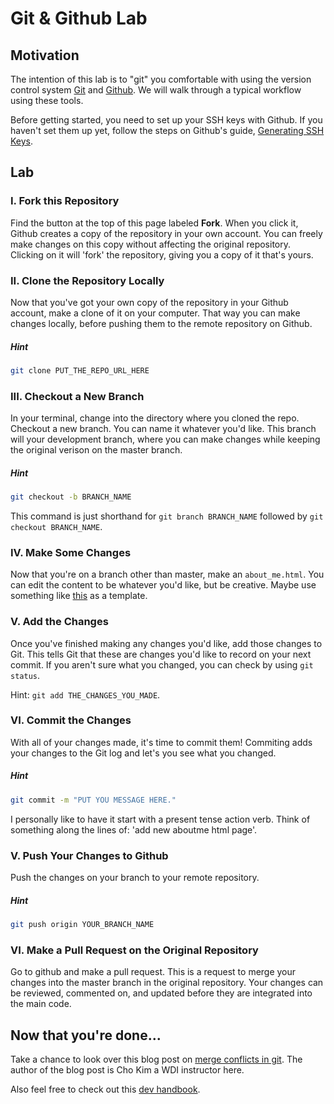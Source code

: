 Git & Github Lab
================

Motivation
----------

The intention of this lab is to "git" you comfortable with using the version control system [Git](http://en.wikipedia.org/wiki/Git_\(software\)) and [Github](https://github.com). We will walk through a typical workflow using these tools. 


Before getting started, you need to set up your SSH keys with Github. If you haven't set them up yet, follow the steps on Github's guide, [Generating SSH Keys](https://help.github.com/articles/generating-ssh-keys/).

Lab
---


### I. Fork this Repository
Find the button at the top of this page labeled **Fork**. When you click it, Github creates a copy of the repository in your own account. You can freely make changes on this copy without affecting the original repository. Clicking on it will 'fork' the repository, giving you a copy of it that's yours.


### II. Clone the Repository Locally

Now that you've got your own copy of the repository in your Github account, make a clone of it on your computer. That way you can make changes locally, before pushing them to the remote repository on Github.

##### Hint
```bash
git clone PUT_THE_REPO_URL_HERE
```

### III. Checkout a New Branch

In your terminal, change into the directory where you cloned the repo. Checkout a new branch. You can name it whatever you'd like. This branch will your development branch, where you can make changes while keeping the original verison on the master branch.

##### Hint
```bash
git checkout -b BRANCH_NAME
```

This command is just shorthand for ```git branch BRANCH_NAME``` followed by ```git checkout BRANCH_NAME```.

### IV. Make Some Changes
Now that you're on a branch other than master, make an ```about_me.html```. You can edit the content to be whatever you'd like, but be creative. Maybe use something like [this](https://github.com/sf-wdi-14/notes/blob/master/lectures/week-1/about-me-pages/dennis.html) as a template.

### V. Add the Changes
Once you've finished making any changes you'd like, add those changes to Git. This tells Git that these are changes you'd like to record on your next commit. If you aren't sure what you changed, you can check by using ```git status```.

Hint: ```git add THE_CHANGES_YOU_MADE```.

### VI. Commit the Changes
With all of your changes made, it's time to commit them! Commiting adds your changes to the Git log and let's you see what you changed.

##### Hint
```bash
git commit -m "PUT YOU MESSAGE HERE."
```

I personally like to have it start with a present tense action verb. Think of something along the lines of: 'add new aboutme html page'.

### V. Push Your Changes to Github

Push the changes on your branch to your remote repository.

##### Hint

```bash
git push origin YOUR_BRANCH_NAME
```

### VI. Make a Pull Request on the Original Repository

Go to github and make a pull request. This is a request to merge your changes into the master branch in the original repository. Your changes can be reviewed, commented on, and updated before they are integrated into the main code.


## Now that you're done...
Take a chance to look over this blog post on [merge conflicts in git](http://www.choskim.me/when-do-merge-conflicts-occur-in-git/). The author of the blog post is Cho Kim a WDI instructor here.

Also feel free to check out this [dev handbook](https://github.com/Clever/dev-handbook/blob/git-commit-style-guide/git-workflow.md).